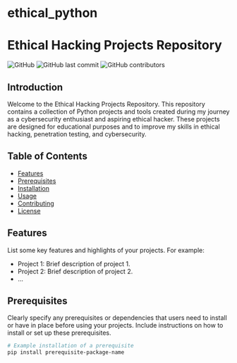 # ethical_python
# Ethical Hacking Projects Repository

![GitHub](https://img.shields.io/github/license/msthione/ethical_python)
![GitHub last commit](https://img.shields.io/github/last-commit/msthione/ethical_python)
![GitHub contributors](https://img.shields.io/github/contributors/msthione/ethical_python)

## Introduction

Welcome to the Ethical Hacking Projects Repository. This repository contains a collection of Python projects and tools created during my journey as a cybersecurity enthusiast and aspiring ethical hacker. These projects are designed for educational purposes and to improve my skills in ethical hacking, penetration testing, and cybersecurity.

## Table of Contents

- [Features](#features)
- [Prerequisites](#prerequisites)
- [Installation](#installation)
- [Usage](#usage)
- [Contributing](#contributing)
- [License](#license)

## Features

List some key features and highlights of your projects. For example:

- Project 1: Brief description of project 1.
- Project 2: Brief description of project 2.
- ...

## Prerequisites

Clearly specify any prerequisites or dependencies that users need to install or have in place before using your projects. Include instructions on how to install or set up these prerequisites.

```bash
# Example installation of a prerequisite
pip install prerequisite-package-name
